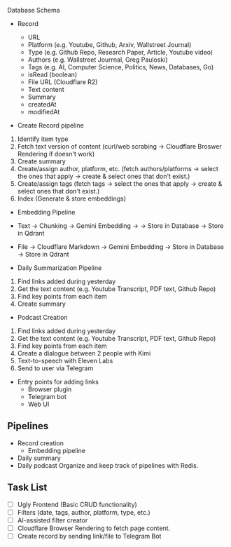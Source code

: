 Database Schema

- Record

  - URL
  - Platform (e.g. Youtube, Github, Arxiv, Wallstreet Journal)
  - Type (e.g. Github Repo, Research Paper, Article, Youtube video)
  - Authors (e.g. Wallstreet Jourrnal, Greg Pauloski)
  - Tags (e.g. AI, Computer Science, Politics, News, Databases, Go)
  - isRead (boolean)
  - File URL (Cloudflare R2)
  - Text content
  - Summary
  - createdAt
  - modifiedAt

- Create Record pipeline

1. Identify item type
2. Fetch text version of content (curl/web scrabing -> Cloudflare Broswer Rendering if doesn't work)
3. Create summary
4. Create/assign author, platform, etc. (fetch authors/platforms -> select the ones that apply -> create & select ones that don't exist.)
5. Create/assign tags (fetch tags -> select the ones that apply -> create & select ones that don't exist.)
6. Index (Generate & store embeddings)

- Embedding Pipeline
- Text -> Chunking -> Gemini Embedding -> -> Store in Database -> Store in Qdrant
- File -> Cloudflare Markdown -> Gemini Embedding -> Store in Database -> Store in Qdrant

- Daily Summarization Pipeline

1. Find links added during yesterday
2. Get the text content (e.g. Youtube Transcript, PDF text, Github Repo)
3. Find key points from each item
4. Create summary

- Podcast Creation

1. Find links added during yesterday
2. Get the text content (e.g. Youtube Transcript, PDF text, Github Repo)
3. Find key points from each item
4. Create a dialogue between 2 people with Kimi
5. Text-to-speech with Eleven Labs
6. Send to user via Telegram

- Entry points for adding links
  - Browser plugin
  - Telegram bot
  - Web UI

## Pipelines

- Record creation
  - Embedding pipeline
- Daily summary
- Daily podcast
  Organize and keep track of pipelines with Redis.

## Task List

- [ ] Ugly Frontend (Basic CRUD functionality)
- [ ] Filters (date, tags, author, platform, type, etc.)
- [ ] AI-assisted filter creator
- [ ] Cloudflare Browser Rendering to fetch page content.
- [ ] Create record by sending link/file to Telegram Bot
